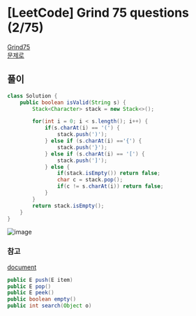 # [LeetCode] Grind 75 questions (2/75)
<a href="https://www.techinterviewhandbook.org/grind75" target="_blank">Grind75</a>  
<a href="https://leetcode.com/problems/valid-parentheses/description/" target="_blank">문제로</a>

## 풀이
```java
class Solution {
    public boolean isValid(String s) {
        Stack<Character> stack = new Stack<>();

        for(int i = 0; i < s.length(); i++) {
            if(s.charAt(i) == '(') {
                stack.push(')');
            } else if (s.charAt(i) =='{') {
                stack.push('}');
            } else if (s.charAt(i) == '[') {
                stack.push(']');
            } else {
                if(stack.isEmpty()) return false;
                char c = stack.pop();
                if(c != s.charAt(i)) return false;
            }
        }
        return stack.isEmpty();
    }
}
```

![image](https://github.com/nullnull-kim/nullnull-kim.github.io/assets/77221161/1d4a93d4-1744-47db-bbbe-22cf45243343)

### 참고
<a href="https://docs.oracle.com/javase/8/docs/api/java/util/Stack.html" target="_blank">document</a>

```java
public E push(E item)
public E pop()
public E peek()
public boolean empty()
public int search(Object o) 
```